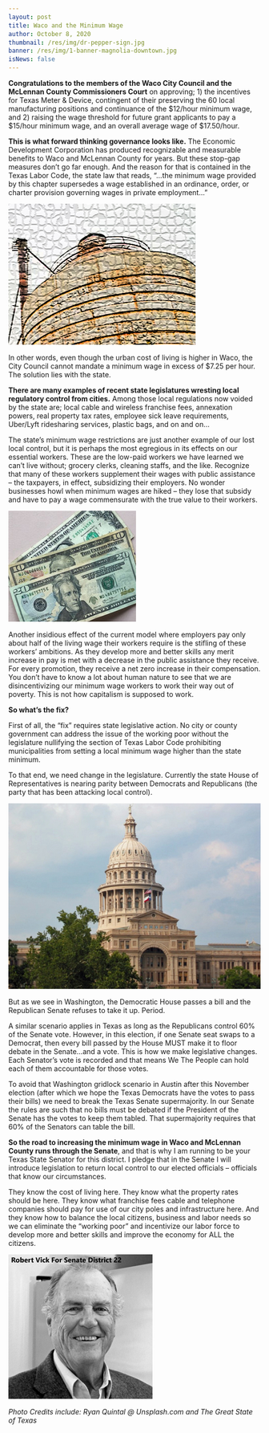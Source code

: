 ```yaml
---
layout: post
title: Waco and the Minimum Wage
author: October 8, 2020
thumbnail: /res/img/dr-pepper-sign.jpg
banner: /res/img/1-banner-magnolia-downtown.jpg
isNews: false
---
```

**Congratulations to the members of the Waco City Council and the McLennan County Commissioners Court** on approving; 1) the incentives for Texas Meter & Device, contingent of their preserving the 60 local manufacturing positions and continuance of the $12/hour minimum wage, and 2) raising the wage threshold for future grant applicants to pay a $15/hour minimum wage, and an overall average wage of $17.50/hour. 


**This is what forward thinking governance looks like.** The Economic Development Corporation has produced recognizable and measurable benefits to Waco and McLennan County for years. But these stop-gap measures don’t go far enough. And the reason for that is contained in the Texas Labor Code, the state law that reads, “...the minimum wage provided by this chapter supersedes a wage established in an ordinance, order, or charter provision governing wages in private employment...” 


![](/res/img/pic1-silos-mosaic.jpg)

In other words, even though the urban cost of living is higher in Waco, the City Council cannot mandate a minimum wage in excess of $7.25 per hour. The solution lies with the state.

**There are many examples of recent state legislatures wresting local regulatory control from cities.** Among those local regulations now voided by the state are; local cable and wireless franchise fees, annexation powers, real property tax rates, employee sick leave requirements, Uber/Lyft ridesharing services, plastic bags, and on and on...

The state’s minimum wage restrictions are just another example of our lost local control, but it is perhaps the most egregious in its effects on our essential workers. These are the low-paid workers we have learned we can’t live without; grocery clerks, cleaning staffs, and the like. Recognize that many of these workers supplement their wages with public assistance – the taxpayers, in effect, subsidizing their employers. No wonder businesses howl when minimum wages are hiked – they lose that subsidy and have to pay a wage commensurate with the true value to their workers.


![](/res/img/pic3-ryan-quintal-sqrxdno584y-unsplash.jpg)

Another insidious effect of the current model where employers pay only about half of the living wage their workers require is the stifling of these workers’ ambitions. As they develop more and better skills any merit increase in pay is met with a decrease in the public assistance they receive. For every promotion, they receive a net zero increase in their compensation. You don’t have to know a lot about human nature to see that we are disincentivizing our minimum wage workers to work their way out of poverty. This is not how capitalism is supposed to work. 

**So what’s the fix?** 

First of all, the “fix” requires state legislative action. No city or county government can address the issue of the working poor without the legislature nullifying the section of Texas Labor Code prohibiting municipalities from setting a local minimum wage higher than the state minimum.

To that end, we need change in the legislature. Currently the state House of Representatives is nearing parity between Democrats and Republicans (the party that has been attacking local control). 


![](/res/img/pic4-capital.jpg)

But as we see in Washington, the Democratic House passes a bill and the Republican Senate refuses to take it up. Period. 

A similar scenario applies in Texas as long as the Republicans control 60% of the Senate vote. However, in this election, if one Senate seat swaps to a Democrat, then every bill passed by the House MUST make it to floor debate in the Senate...and a vote. This is how we make legislative changes. Each Senator’s vote is recorded and that means We The People can hold each of them accountable for those votes.

To avoid that Washington gridlock scenario in Austin after this November election (after which we hope the Texas Democrats have the votes to pass their bills) we need to break the Texas Senate supermajority. In our Senate the rules are such that no bills must be debated if the President of the Senate has the votes to keep them tabled. That supermajority requires that 60% of the Senators can table the bill. 

**So the road to increasing the minimum wage in Waco and McLennan County runs through the Senate**, and that is why I am running to be your Texas State Senator for this district. I pledge that in the Senate I will introduce legislation to return local control to our elected officials – officials that know our circumstances. 

They know the cost of living here. They know what the property rates should be here. They know what franchise fees cable and telephone companies should pay for use of our city poles and infrastructure here. And they know how to balance the local citizens, business and labor needs so we can eliminate the “working poor” and incentivize our labor force to develop more and better skills and improve the economy for ALL the citizens.


![](/res/img/robert-portrait-square-sm.jpg)

*Photo Credits include: Ryan Quintal @ Unsplash.com and The Great State of Texas*